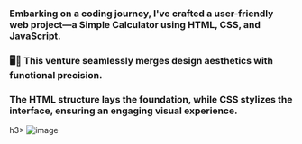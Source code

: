 
<h3>Embarking on a coding journey, I've crafted a user-friendly web project—a Simple Calculator using HTML, CSS, and JavaScript.</h3><h3>🖥️🔢 This venture seamlessly merges design aesthetics with functional precision.</h3> <h3>The HTML structure lays the foundation, while CSS stylizes the interface, ensuring an engaging visual experience.</h3>h3>
<img alt="image" src="https://github.com/naitikjpatel/calculator/assets/120157810/8586a6d1-a8bb-41cd-9dc1-01a326057be4">
